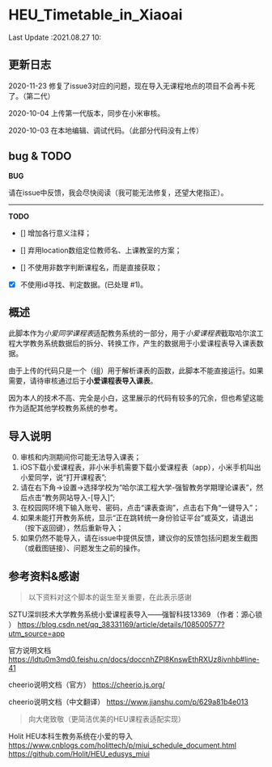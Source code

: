 # HEU_Timetable_in_Xiaoai
Last Update :2021.08.27 10:
## 更新日志

2020-11-23 修复了issue3对应的问题，现在导入无课程地点的项目不会再卡死了。（第二代）

2020-10-04 上传第一代版本，同步在小米审核。

2020-10-03 在本地编辑、调试代码。（此部分代码没有上传）

## bug & TODO

**BUG**

请在issue中反馈，我会尽快阅读（我可能无法修复，还望大佬指正）。

-----

**TODO**

- [] 增加各行意义注释；

- [] 弃用location数组定位教师名、上课教室的方案；

- [] 不使用非数字判断课程名，而是直接获取；

- [x] 不使用id寻找、判定数据。(已处理 #1)。

## 概述
此脚本作为*小爱同学课程表*适配教务系统的一部分，用于*小爱课程表*截取哈尔滨工程大学教务系统数据后的拆分、转换工作，产生的数据用于小爱课程表导入课表数据。

由于上传的代码只是一个（组）用于解析课表的函数，此脚本不能直接运行。如果需要，请待审核通过后于**小爱课程表导入课表**。

因为本人的技术不高、完全是小白，这里展示的代码有较多的冗余，但也希望这能作为适配其他学校教务系统的参考。

## 导入说明
0. 审核和内测期间你可能无法导入课表；
1. iOS下载小爱课程表，非小米手机需要下载小爱课程表（app），小米手机叫出小爱同学，说“打开课程表”;
2. 请在右下角->设置->选择学校为“哈尔滨工程大学-强智教务学期理论课表”，然后点击“教务网站导入-[导入]”;
3. 在校园网环境下输入账号、密码，点击“课表查询”，点击右下角“一键导入”；
4. 如果未能打开教务系统，显示“正在跳转统一身份验证平台”或英文，请退出（按下返回键），然后重新导入；
5. 如果仍然不能导入，请在issue中提供反馈，建议你的反馈包括问题发生截图（或截图链接）、问题发生之前的操作。


## 参考资料&感谢
> 以下资料对这个脚本的诞生至关重要，在此表示感谢

SZTU深圳技术大学教务系统小爱课程表导入——强智科技13369 （作者：源心锁  ）
https://blog.csdn.net/qq_38331169/article/details/108500577?utm_source=app

官方说明文档
https://ldtu0m3md0.feishu.cn/docs/doccnhZPl8KnswEthRXUz8ivnhb#line-41

cheerio说明文档（官方）
https://cheerio.js.org/

cheerio说明文档（中文翻译）
https://www.jianshu.com/p/629a81b4e013

> 向大佬致敬（更简洁优美的HEU课程表适配实现）

Holit HEU本科生教务系统在小爱的导入
https://www.cnblogs.com/holittech/p/miui_schedule_document.html
https://github.com/Holit/HEU_edusys_miui
